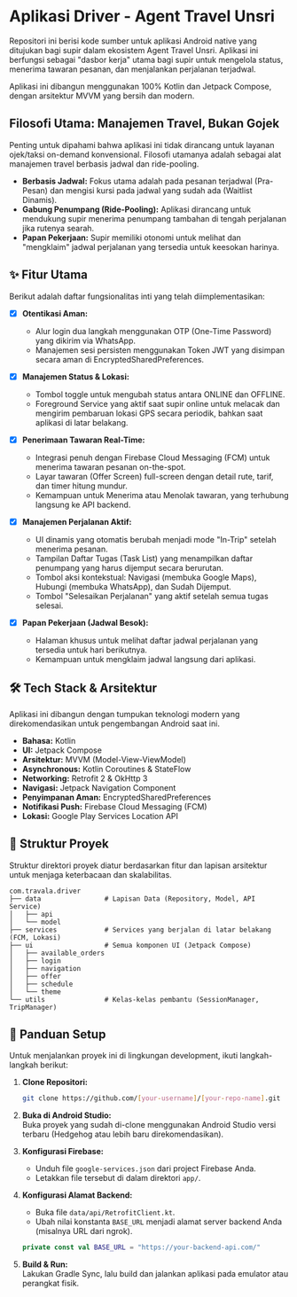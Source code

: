 # Aplikasi Driver - Agent Travel Unsri

Repositori ini berisi kode sumber untuk aplikasi Android native yang ditujukan bagi supir dalam ekosistem Agent Travel Unsri. Aplikasi ini berfungsi sebagai "dasbor kerja" utama bagi supir untuk mengelola status, menerima tawaran pesanan, dan menjalankan perjalanan terjadwal.

Aplikasi ini dibangun menggunakan 100% Kotlin dan Jetpack Compose, dengan arsitektur MVVM yang bersih dan modern.

## Filosofi Utama: Manajemen Travel, Bukan Gojek
Penting untuk dipahami bahwa aplikasi ini tidak dirancang untuk layanan ojek/taksi on-demand konvensional. Filosofi utamanya adalah sebagai alat manajemen travel berbasis jadwal dan ride-pooling.

- **Berbasis Jadwal:** Fokus utama adalah pada pesanan terjadwal (Pra-Pesan) dan mengisi kursi pada jadwal yang sudah ada (Waitlist Dinamis).
- **Gabung Penumpang (Ride-Pooling):** Aplikasi dirancang untuk mendukung supir menerima penumpang tambahan di tengah perjalanan jika rutenya searah.
- **Papan Pekerjaan:** Supir memiliki otonomi untuk melihat dan "mengklaim" jadwal perjalanan yang tersedia untuk keesokan harinya.

## ✨ Fitur Utama
Berikut adalah daftar fungsionalitas inti yang telah diimplementasikan:

- [x] **Otentikasi Aman:**
  - Alur login dua langkah menggunakan OTP (One-Time Password) yang dikirim via WhatsApp.
  - Manajemen sesi persisten menggunakan Token JWT yang disimpan secara aman di EncryptedSharedPreferences.

- [x] **Manajemen Status & Lokasi:**
  - Tombol toggle untuk mengubah status antara ONLINE dan OFFLINE.
  - Foreground Service yang aktif saat supir online untuk melacak dan mengirim pembaruan lokasi GPS secara periodik, bahkan saat aplikasi di latar belakang.

- [x] **Penerimaan Tawaran Real-Time:**
  - Integrasi penuh dengan Firebase Cloud Messaging (FCM) untuk menerima tawaran pesanan on-the-spot.
  - Layar tawaran (Offer Screen) full-screen dengan detail rute, tarif, dan timer hitung mundur.
  - Kemampuan untuk Menerima atau Menolak tawaran, yang terhubung langsung ke API backend.

- [x] **Manajemen Perjalanan Aktif:**
  - UI dinamis yang otomatis berubah menjadi mode "In-Trip" setelah menerima pesanan.
  - Tampilan Daftar Tugas (Task List) yang menampilkan daftar penumpang yang harus dijemput secara berurutan.
  - Tombol aksi kontekstual: Navigasi (membuka Google Maps), Hubungi (membuka WhatsApp), dan Sudah Dijemput.
  - Tombol "Selesaikan Perjalanan" yang aktif setelah semua tugas selesai.

- [x] **Papan Pekerjaan (Jadwal Besok):**
  - Halaman khusus untuk melihat daftar jadwal perjalanan yang tersedia untuk hari berikutnya.
  - Kemampuan untuk mengklaim jadwal langsung dari aplikasi.

## 🛠️ Tech Stack & Arsitektur
Aplikasi ini dibangun dengan tumpukan teknologi modern yang direkomendasikan untuk pengembangan Android saat ini.

- **Bahasa:** Kotlin  
- **UI:** Jetpack Compose  
- **Arsitektur:** MVVM (Model-View-ViewModel)  
- **Asynchronous:** Kotlin Coroutines & StateFlow  
- **Networking:** Retrofit 2 & OkHttp 3  
- **Navigasi:** Jetpack Navigation Component  
- **Penyimpanan Aman:** EncryptedSharedPreferences  
- **Notifikasi Push:** Firebase Cloud Messaging (FCM)  
- **Lokasi:** Google Play Services Location API  

## 📂 Struktur Proyek
Struktur direktori proyek diatur berdasarkan fitur dan lapisan arsitektur untuk menjaga keterbacaan dan skalabilitas.

```
com.travala.driver
├── data                # Lapisan Data (Repository, Model, API Service)
│   ├── api
│   └── model
├── services            # Services yang berjalan di latar belakang (FCM, Lokasi)
├── ui                  # Semua komponen UI (Jetpack Compose)
│   ├── available_orders
│   ├── login
│   ├── navigation
│   ├── offer
│   ├── schedule
│   └── theme
└── utils               # Kelas-kelas pembantu (SessionManager, TripManager)
```

## 🚀 Panduan Setup
Untuk menjalankan proyek ini di lingkungan development, ikuti langkah-langkah berikut:

1. **Clone Repositori:**
   ```bash
   git clone https://github.com/[your-username]/[your-repo-name].git
   ```

2. **Buka di Android Studio:**  
   Buka proyek yang sudah di-clone menggunakan Android Studio versi terbaru (Hedgehog atau lebih baru direkomendasikan).

3. **Konfigurasi Firebase:**  
   - Unduh file `google-services.json` dari project Firebase Anda.  
   - Letakkan file tersebut di dalam direktori `app/`.  

4. **Konfigurasi Alamat Backend:**  
   - Buka file `data/api/RetrofitClient.kt`.  
   - Ubah nilai konstanta `BASE_URL` menjadi alamat server backend Anda (misalnya URL dari ngrok).  

   ```kotlin
   private const val BASE_URL = "https://your-backend-api.com/"
   ```

5. **Build & Run:**  
   Lakukan Gradle Sync, lalu build dan jalankan aplikasi pada emulator atau perangkat fisik.

